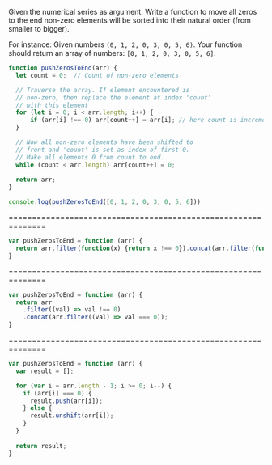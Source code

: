 Given the numerical series as argument. 
Write a function to move all zeros to the end non-zero elements will be sorted into their natural order (from smaller to bigger).

For instance: Given numbers `(0, 1, 2, 0, 3, 0, 5, 6)`. Your function should return an array of numbers: `[0, 1, 2, 0, 3, 0, 5, 6]`.
```js
function pushZerosToEnd(arr) {
  let count = 0;  // Count of non-zero elements

  // Traverse the array. If element encountered is
  // non-zero, then replace the element at index 'count'
  // with this element
  for (let i = 0; i < arr.length; i++) {
      if (arr[i] !== 0) arr[count++] = arr[i]; // here count is incremented
  }

  // Now all non-zero elements have been shifted to
  // front and 'count' is set as index of first 0.
  // Make all elements 0 from count to end.
  while (count < arr.length) arr[count++] = 0;
  
  return arr;
}

console.log(pushZerosToEnd([0, 1, 2, 0, 3, 0, 5, 6]))
```
==============================================================
```js
var pushZerosToEnd = function (arr) {
  return arr.filter(function(x) {return x !== 0}).concat(arr.filter(function(x) {return x === 0;}));
}
```
==============================================================
```js
var pushZerosToEnd = function (arr) {
  return arr
    .filter((val) => val !== 0)
    .concat(arr.filter((val) => val === 0));
}
```
==============================================================
```js
var pushZerosToEnd = function (arr) {
  var result = [];

  for (var i = arr.length - 1; i >= 0; i--) {
    if (arr[i] === 0) {
      result.push(arr[i]);
    } else {
      result.unshift(arr[i]);
    }
  }
  
  return result;
}
```
